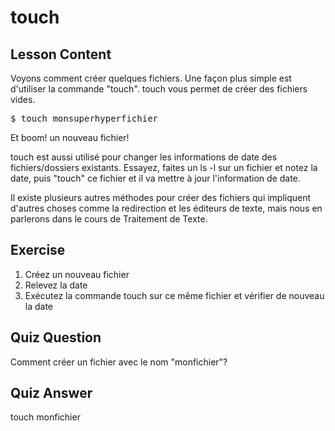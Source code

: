 # touch

## Lesson Content

Voyons comment créer quelques fichiers. Une façon plus simple est d'utiliser la commande "touch". touch vous permet de créer des fichiers vides.

<pre>$ touch monsuperhyperfichier</pre>

Et boom! un nouveau fichier!

touch est aussi utilisé pour changer les informations de date des fichiers/dossiers existants. Essayez, faites un ls -l sur un fichier et notez la date, puis "touch" ce fichier et il va mettre à jour l'information de date. 

Il existe plusieurs autres méthodes pour créer des fichiers qui impliquent d'autres choses comme la redirection et les éditeurs de texte, mais nous en parlerons dans le cours de Traitement de Texte.

## Exercise

<ol>
<li>Créez un nouveau fichier</li>
<li>Relevez la date</li>
<li>Exécutez la commande touch sur ce même fichier et vérifier de nouveau la date</li>
</ol>

## Quiz Question

Comment créer un fichier avec le nom "monfichier"?

## Quiz Answer

touch monfichier
